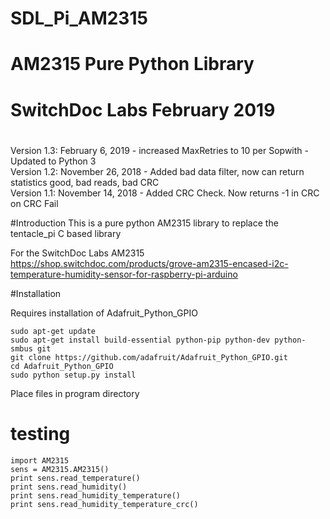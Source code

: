 #
# SDL_Pi_AM2315
#
# AM2315 Pure Python Library
# SwitchDoc Labs February 2019
#
#
Version 1.3:  February 6, 2019 - increased MaxRetries to 10 per Sopwith - Updated to Python 3 <BR>
Version 1.2:  November 26, 2018 - Added bad data filter, now can return statistics good, bad reads, bad CRC<BR>
Version 1.1:  November 14, 2018 - Added CRC Check.  Now returns -1 in CRC on CRC Fail <BR>
 

#Introduction
This is a pure python AM2315 library to replace the tentacle_pi C based library

For the SwitchDoc Labs AM2315<BR>
https://shop.switchdoc.com/products/grove-am2315-encased-i2c-temperature-humidity-sensor-for-raspberry-pi-arduino

#Installation

Requires installation of Adafruit_Python_GPIO

```
sudo apt-get update
sudo apt-get install build-essential python-pip python-dev python-smbus git
git clone https://github.com/adafruit/Adafruit_Python_GPIO.git
cd Adafruit_Python_GPIO
sudo python setup.py install
```


Place files in program directory

# testing

```
import AM2315 
sens = AM2315.AM2315()
print sens.read_temperature()
print sens.read_humidity()
print sens.read_humidity_temperature()
print sens.read_humidity_temperature_crc()
```
